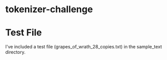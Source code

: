 # tokenizer-challenge

# Test File
I've included a test file (grapes_of_wrath_28_copies.txt) in the sample_text directory.